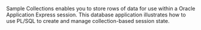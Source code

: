 Sample Collections enables you to store rows of data for use within a Oracle Application Express session. This database application illustrates how to use PL/SQL to create and manage collection-based session state.